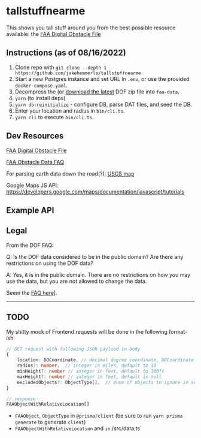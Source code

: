 # tallstuffnearme

This shows you tall stuff around you from the best possible resource available: the [FAA Digital Obstacle File][dof]

## Instructions (as of 08/16/2022)

1. Clone repo with `git clone --depth 1 https://github.com/jakehemmerle/tallstuffnearme`
2. Start a new Postgres instance and set URL in `.env`, or use the provided `docker-compose.yaml`.
3. Decompress the (or [download the latest][dof] DOF zip file into `faa-data`.
4. `yarn` (to install deps)
5. `yarn db:reinitialize` - configure DB, parse DAT files, and seed the DB.
6. Enter your location and radius in `bin/cli.ts`.
7. `yarn cli` to execute `bin/cli.ts`.

## Dev Resources

[FAA Digital Obstacle File][dof]

[FAA Obstacle Data FAQ](https://www.faa.gov/air_traffic/flight_info/aeronav/obst_data/)

For parsing earth data down the road(?):
[USGS map](https://apps.nationalmap.gov/downloader/#/)

Google Maps JS API: <https://developers.google.com/maps/documentation/javascript/tutorials>

## Example API

## Legal

From the DOF FAQ:

Q: Is the DOF data considered to be in the public domain? Are there any restrictions on using the DOF data?

A: Yes, it is in the public domain. There are no restrictions on how you may use the data, but you are not allowed to change the data.

Seem the [FAQ here](https://www.faa.gov/air_traffic/flight_info/aeronav/obst_data/doffaqs/)].

[dof]: https://www.faa.gov/air_traffic/flight_info/aeronav/digital_products/dof/

----

## TODO

My shitty mock of Frontend requests will be done in the following format-ish:

```ts
// GET request with following JSON payload in body
{
    location: DDCoordinate, // decimal degree coordinate, DDCoordinate is in `./src/data.ts`
    radius?: number,  // integer in miles, default to 10
    minHeight?: number // integer in feet, default to 100ft
    maxHeight?: number // integer in feet, default is null
    excludedObjects?: ObjectType[],  // enum of objects to ignore in search; ObjectType from @prisma/client
}

// response
FAAObjectWithRelativeLocation[]
```

- `FAAObject`, `ObjectType` in `@prisma/client` (be sure to run `yarn prisma generate` to generate `client`)
- `FAAObjectWithRelativeLocation` and ` in `./src/data.ts`
